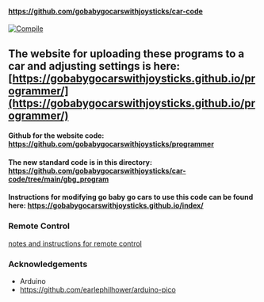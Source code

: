 #### https://github.com/gobabygocarswithjoysticks/car-code

[![Compile](https://github.com/gobabygocarswithjoysticks/car-code/actions/workflows/compile.yml/badge.svg)](https://github.com/gobabygocarswithjoysticks/car-code/actions/workflows/compile.yml)

## The website for uploading these programs to a car and adjusting settings is here: [https://gobabygocarswithjoysticks.github.io/programmer/](https://gobabygocarswithjoysticks.github.io/programmer/)

#### Github for the website code: https://github.com/gobabygocarswithjoysticks/programmer

#### The new standard code is in this directory: https://github.com/gobabygocarswithjoysticks/car-code/tree/main/gbg_program

#### Instructions for modifying go baby go cars to use this code can be found here: https://gobabygocarswithjoysticks.github.io/index/ 

### Remote Control
[notes and instructions for remote control](https://github.com/gobabygocarswithjoysticks/car-code/blob/main/rcdocs/remote_control.md)

### Acknowledgements
* Arduino
* https://github.com/earlephilhower/arduino-pico

